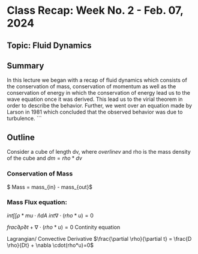 

# Class Recap: Week No. 2 - Feb. 07, 2024
## Topic: Fluid Dynamics

## Summary

In this lecture we began with a recap of fluid dynamics which consists of the conservation of mass, conservation of momentum as well as the conservation of energy in which the conservation of energy lead us to the wave equation once it was derived. This lead us to the virial theorem in order to describe the behavior. Further, we went over an equation made by Larson in 1981 which concluded that the observed behavior was due to turbulence. ```

## Outline 

Consider a cube of length dv, where $overline{v}$ 
and rho is the mass density of the cube and $dm= rho * dv$

### Conservation of Mass
$ Mass = mass_{in} - mass_{out}$

### Mass Flux equation:
$int\int\int\rho * mu \cdot \hat{n} dA$
$int\nabla \cdot(rho*u)=0$

$frac{\partial \rho}{\partial t} + \nabla \cdot(rho*u)=0$  Continity equation

Lagrangian/ Convective Derivative
$\frac{\partial \rho}{\partial t} = \frac{D \rho}{Dt} + \nabla \cdot(rho*u)=0$


